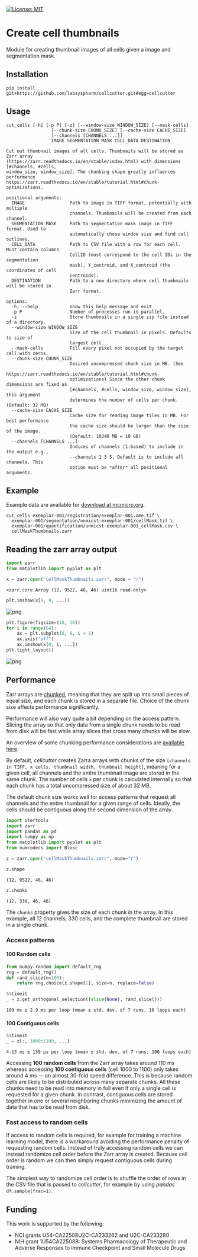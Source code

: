 [![License: MIT](https://img.shields.io/badge/License-MIT-yellow.svg)](https://opensource.org/licenses/MIT)

# Create cell thumbnails

Module for creating thumbnail images of all cells given a image and segmentation mask.

## Installation

```
pip install git+https://github.com/labsyspharm/cellcutter.git#egg=cellcutter
```

## Usage

```
cut_cells [-h] [-p P] [-z] [--window-size WINDOW_SIZE] [--mask-cells]
                 [--chunk-size CHUNK_SIZE] [--cache-size CACHE_SIZE]
                 [--channels [CHANNELS ...]]
                 IMAGE SEGMENTATION_MASK CELL_DATA DESTINATION

Cut out thumbnail images of all cells. Thumbnails will be stored as Zarr array
(https://zarr.readthedocs.io/en/stable/index.html) with dimensions [#channels, #cells,
window_size, window_size]. The chunking shape greatly influences performance
https://zarr.readthedocs.io/en/stable/tutorial.html#chunk-optimizations.

positional arguments:
  IMAGE                 Path to image in TIFF format, potentially with multiple
                        channels. Thumbnails will be created from each channel.
  SEGMENTATION_MASK     Path to segmentation mask image in TIFF format. Used to
                        automatically chose window size and find cell outlines.
  CELL_DATA             Path to CSV file with a row for each cell. Must contain columns
                        CellID (must correspond to the cell IDs in the segmentation
                        mask), Y_centroid, and X_centroid (the coordinates of cell
                        centroids).
  DESTINATION           Path to a new directory where cell thumbnails will be stored in
                        Zarr format.

options:
  -h, --help            show this help message and exit
  -p P                  Number of processes run in parallel.
  -z                    Store thumbnails in a single zip file instead of a directory.
  --window-size WINDOW_SIZE
                        Size of the cell thumbnail in pixels. Defaults to size of
                        largest cell.
  --mask-cells          Fill every pixel not occupied by the target cell with zeros.
  --chunk-size CHUNK_SIZE
                        Desired uncompressed chunk size in MB. (See
                        https://zarr.readthedocs.io/en/stable/tutorial.html#chunk-
                        optimizations) Since the other chunk dimensions are fixed as
                        [#channels, #cells, window_size, window_size], this argument
                        determines the number of cells per chunk. (Default: 32 MB)
  --cache-size CACHE_SIZE
                        Cache size for reading image tiles in MB. For best performance
                        the cache size should be larger than the size of the image.
                        (Default: 10240 MB = 10 GB)
  --channels [CHANNELS ...]
                        Indices of channels (1-based) to include in the output e.g.,
                        --channels 1 3 5. Default is to include all channels. This
                        option must be *after* all positional arguments.
```

## Example

Example data are available for [download at mcmicro.org](https://mcmicro.org/datasets.html).

```
cut_cells exemplar-001/registration/exemplar-001.ome.tif \
  exemplar-001/segmentation/unmicst-exemplar-001/cellMask.tif \
  exemplar-001/quantification/unmicst-exemplar-001_cellMask.csv \
  cellMaskThumbnails.zarr
```

## Reading the zarr array output

```python
import zarr
from matplotlib import pyplot as plt
```

```python
x = zarr.open("cellMaskThumbnails.zarr", mode = "r")
```

    <zarr.core.Array (12, 9522, 46, 46) uint16 read-only>

```python
plt.imshow(x[0, 0, ...])
```

![png](docs/assets/example_thumbnail.png)

```python
plt.figure(figsize=(10, 10))
for i in range(64):
    ax = plt.subplot(8, 8, i + 1)
    ax.axis("off")
    ax.imshow(x[0, i, ...])
plt.tight_layout()
```

![png](docs/assets/example_thumbnails.png)

## Performance

Zarr arrays are [chunked](https://zarr.readthedocs.io/en/stable/tutorial.html?highlight=chunk#chunk-optimizations), meaning that they are split up into small pieces of equal size, and each chunk is stored in a separate file. Choice of the chunk size affects performance significantly.

Performance will also vary quite a bit depending on the access pattern. Slicing the array so that only data from a single chunk needs to be read from disk will be fast while array slices that cross many chunks will be slow.

An overview of some chunking performance considerations are [available here](https://www.oreilly.com/library/view/python-and-hdf5/9781491944981/ch04.html).

By default, *cellcutter* creates Zarra arrays with chunks of the size `[channels in TIFF, x cells, thumbnail width, thumbnail height]`, meaning for a given cell, all channels and the entire thumbnail image are stored in the same chunk. The number of cells `x` per chunk is calculated internally so that each chunk has a total uncompressed size of about 32 MB.

The default chunk size works well for access patterns that request all channels and the entire thumbnail for a given range of cells. Ideally, the cells should be contiguous along the second dimension of the array.

```python
import itertools
import zarr
import pandas as pd
import numpy as np
from matplotlib import pyplot as plt
from numcodecs import Blosc
```


```python
z = zarr.open("cellMaskThumbnails.zarr", mode="r")
```


```python
z.shape
```




    (12, 9522, 46, 46)



```python
z.chunks
```




    (12, 330, 46, 46)



The `chunks` property gives the size of each chunk in the array. In this example, all 12 channels, 330 cells, and the complete thumbnail are stored in a single chunk.

### Access patterns

#### 100 Random cells


```python
from numpy.random import default_rng
rng = default_rng()
def rand_slice(n=100):
    return rng.choice(z.shape[1], size=n, replace=False)
```


```python
%%timeit
_ = z.get_orthogonal_selection((slice(None), rand_slice()))
```

    109 ms ± 2.9 ms per loop (mean ± std. dev. of 7 runs, 10 loops each)


#### 100 Contiguous cells


```python
%%timeit
_ = z[:, 1000:1100, ...]
```

    4.13 ms ± 139 µs per loop (mean ± std. dev. of 7 runs, 100 loops each)


Accessing **100 random cells** from the Zarr array takes around 110 ms whereas accessing **100 contiguous cells** (cell 1000 to 1100) only takes around 4 ms — an almost 30-fold speed difference. This is because random cells are likely to be distributed across many separate chunks. All these chunks need to be read into memory in full even if only a single cell is requested for a given chunk. In contrast, contiguous cells are stored together in one or several neighboring chunks minimizing the amount of data that has to be read from disk.

### Fast access to random cells

If access to random cells is required, for example for training a machine learning model, there is a workaround avoiding the performance penalty of requesting random cells. Instead of truly accessing random cells we can instead randomize cell order before the Zarr array is created. Because cell order is random we can then simply request contiguous cells during training.

The simplest way to randomize cell order is to shuffle the order of rows in the CSV file that is passed to *cellcutter*, for example by using *pandas* `df.sample(frac=1)`.


## Funding

This work is supported by the following:

* NCI grants U54-CA22508U2C-CA233262 and U2C-CA233280
* NIH grant 1U54CA225088: Systems Pharmacology of Therapeutic and Adverse Responses to Immune Checkpoint and Small Molecule Drugs
